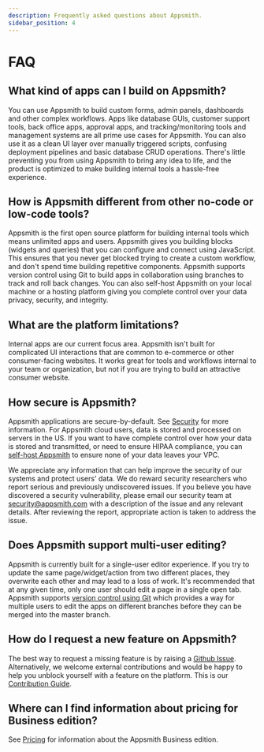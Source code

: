 ```yaml
---
description: Frequently asked questions about Appsmith.
sidebar_position: 4
---
```


# FAQ

## What kind of apps can I build on Appsmith?

You can use Appsmith to build custom forms, admin panels, dashboards and other complex workflows. Apps like database GUIs, customer support tools, back office apps, approval apps, and tracking/monitoring tools and management systems are all prime use cases for Appsmith. You can also use it as a clean UI layer over manually triggered scripts, confusing deployment pipelines and basic database CRUD operations. There's little preventing you from using Appsmith to bring any idea to life, and the product is optimized to make building internal tools a hassle-free experience.

## How is Appsmith different from other no-code or low-code tools?

Appsmith is the first open source platform for building internal tools which means unlimited apps and users. Appsmith gives you building blocks (widgets and queries) that you can configure and connect using JavaScript. This ensures that you never get blocked trying to create a custom workflow, and don't spend time building repetitive components. Appsmith supports version control using Git to build apps in collaboration using branches to track and roll back changes. You can also self-host Appsmith on your local machine or a hosting platform giving you complete control over your data privacy, security, and integrity.

## What are the platform limitations?

Internal apps are our current focus area. Appsmith isn't built for complicated UI interactions that are common to e-commerce or other consumer-facing websites. It works great for tools and workflows internal to your team or organization, but not if you are trying to build an attractive consumer website.

## How secure is Appsmith?

Appsmith applications are secure-by-default. See [Security](/product/security) for more information. For Appsmith cloud users, data is stored and processed on servers in the US. If you want to have complete control over how your data is stored and transmitted, or need to ensure HIPAA compliance, you can [self-host Appsmith](/getting-started/setup) to ensure none of your data leaves your VPC.

We appreciate any information that can help improve the security of our systems and protect users' data. We do reward security researchers who report serious and previously undiscovered issues. If you believe you have discovered a security vulnerability, please email our security team at security@appsmith.com with a description of the issue and any relevant details. After reviewing the report, appropriate action is taken to address the issue.

## Does Appsmith support multi-user editing?

Appsmith is currently built for a single-user editor experience. If you try to update the same page/widget/action from two different places, they overwrite each other and may lead to a loss of work. It's recommended that at any given time, only one user should edit a page in a single open tab. Appsmith supports [version control using Git](/advanced-concepts/version-control-with-git) which provides a way for multiple users to edit the apps on different branches before they can be merged into the master branch.


## How do I request a new feature on Appsmith?

The best way to request a missing feature is by raising a [Github Issue](https://github.com/appsmithorg/appsmith/issues/new/choose). Alternatively, we welcome external contributions and would be happy to help you unblock yourself with a feature on the platform. This is our [Contribution Guide](https://github.com/appsmithorg/appsmith/blob/release/contributions/CodeContributionsGuidelines.md).

## Where can I find information about pricing for Business edition?

See [Pricing](https://www.appsmith.com/pricing) for information about the Appsmith Business edition.
